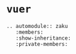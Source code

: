 # `vuer`

```{eval-rst}
.. automodule:: zaku
   :members: 
   :show-inheritance: 
   :private-members:
```